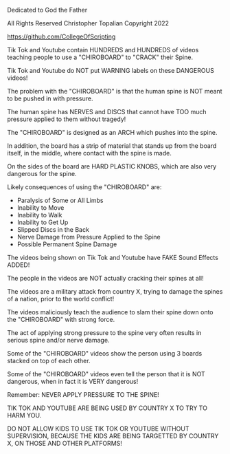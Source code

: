 Dedicated to God the Father

All Rights Reserved Christopher Topalian Copyright 2022

https://github.com/CollegeOfScripting

Tik Tok and Youtube contain HUNDREDS and HUNDREDS of videos teaching people to use a "CHIROBOARD" to "CRACK" their Spine.

Tik Tok and Youtube do NOT put WARNING labels on these DANGEROUS videos!

The problem with the "CHIROBOARD" is that the human spine is NOT meant to be pushed in with pressure.

The human spine has NERVES and DISCS that cannot have TOO much pressure applied to them without tragedy!

The "CHIROBOARD" is designed as an ARCH which pushes into the spine.

In addition, the board has a strip of material that stands up from the board itself, in the middle, where contact with the spine is made.

On the sides of the board are HARD PLASTIC KNOBS, which are also very dangerous for the spine.

Likely consequences of using the "CHIROBOARD" are:

* Paralysis of Some or All Limbs
* Inability to Move
* Inability to Walk
* Inability to Get Up
* Slipped Discs in the Back
* Nerve Damage from Pressure Applied to the Spine
* Possible Permanent Spine Damage

The videos being shown on Tik Tok and Youtube have FAKE Sound Effects ADDED!

The people in the videos are NOT actually cracking their spines at all!

The videos are a military attack from country X, trying to damage the spines of a nation, prior to the world conflict!

The videos maliciously teach the audience to slam their spine down onto the "CHIROBOARD" with strong force.

The act of applying strong pressure to the spine very often results in serious spine and/or nerve damage.

Some of the "CHIROBOARD" videos show the person using 3 boards stacked on top of each other.

Some of the "CHIROBOARD" videos even tell the person that it is NOT dangerous, when in fact it is VERY dangerous!

Remember: NEVER APPLY PRESSURE TO THE SPINE!

TIK TOK AND YOUTUBE ARE BEING USED BY COUNTRY X TO TRY TO HARM YOU.

DO NOT ALLOW KIDS TO USE TIK TOK OR YOUTUBE WITHOUT SUPERVISION, BECAUSE THE KIDS ARE BEING TARGETTED BY COUNTRY X, ON THOSE AND OTHER PLATFORMS!
